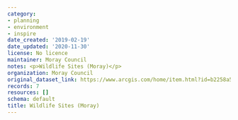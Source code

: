 ```yaml
---
category:
- planning
- environment
- inspire
date_created: '2019-02-19'
date_updated: '2020-11-30'
license: No licence
maintainer: Moray Council
notes: <p>Wildlife Sites (Moray)</p>
organization: Moray Council
original_dataset_link: https://www.arcgis.com/home/item.html?id=b2258a5522394cc69ea34ce8c5f31313
records: 7
resources: []
schema: default
title: Wildlife Sites (Moray)
---
```

